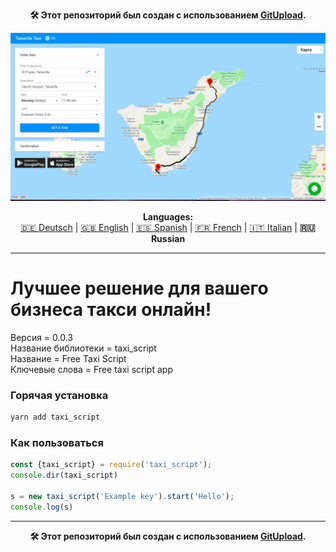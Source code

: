 <p align="center"><b>🛠️ Этот репозиторий был создан с использованием <a href="https://gitupload.com">GitUpload</a>.</b></p>
<p align="center"><a href="https://mirador.online"><img src="https://github.com/markolofsen/taxi_script//blob/master/.banners/banner_ru.png?raw=1" /></a></p>
<p align="center"><b>Languages:</b><br /><a href="https://github.com/markolofsen/taxi_script/blob/master/README_de.md">🇩🇪 Deutsch</a> | <a href="https://github.com/markolofsen/taxi_script/blob/master/README.md">🇬🇧 English</a> | <a href="https://github.com/markolofsen/taxi_script/blob/master/README_es.md">🇪🇸 Spanish</a> | <a href="https://github.com/markolofsen/taxi_script/blob/master/README_fr.md">🇫🇷 French</a> | <a href="https://github.com/markolofsen/taxi_script/blob/master/README_it.md">🇮🇹 Italian</a> | <b>🇷🇺 Russian</b></p>

---

# Лучшее решение для вашего бизнеса такси онлайн!

Версия = 0.0.3 <br />
Название библиотеки = taxi_script <br />
Название = Free Taxi Script <br />
Ключевые слова = Free taxi script app <br />

### Горячая установка

```sh
yarn add taxi_script
```


### Как пользоваться

```javascript
const {taxi_script} = require('taxi_script');
console.dir(taxi_script)

s = new taxi_script('Example key').start('Hello');
console.log(s)
```



---

<p align="center"><b>🛠️ Этот репозиторий был создан с использованием <a href="https://gitupload.com">GitUpload</a>.</b></p>